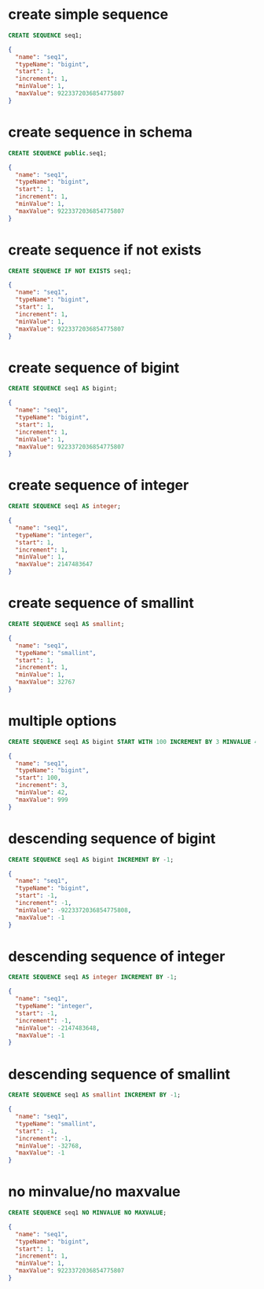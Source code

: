 # create simple sequence

```sql
CREATE SEQUENCE seq1;
```

```json
{
  "name": "seq1",
  "typeName": "bigint",
  "start": 1,
  "increment": 1,
  "minValue": 1,
  "maxValue": 9223372036854775807
}
```

# create sequence in schema

```sql
CREATE SEQUENCE public.seq1;
```

```json
{
  "name": "seq1",
  "typeName": "bigint",
  "start": 1,
  "increment": 1,
  "minValue": 1,
  "maxValue": 9223372036854775807
}
```

# create sequence if not exists

```sql
CREATE SEQUENCE IF NOT EXISTS seq1;
```

```json
{
  "name": "seq1",
  "typeName": "bigint",
  "start": 1,
  "increment": 1,
  "minValue": 1,
  "maxValue": 9223372036854775807
}
```

# create sequence of bigint

```sql
CREATE SEQUENCE seq1 AS bigint;
```

```json
{
  "name": "seq1",
  "typeName": "bigint",
  "start": 1,
  "increment": 1,
  "minValue": 1,
  "maxValue": 9223372036854775807
}
```

# create sequence of integer

```sql
CREATE SEQUENCE seq1 AS integer;
```

```json
{
  "name": "seq1",
  "typeName": "integer",
  "start": 1,
  "increment": 1,
  "minValue": 1,
  "maxValue": 2147483647
}
```

# create sequence of smallint

```sql
CREATE SEQUENCE seq1 AS smallint;
```

```json
{
  "name": "seq1",
  "typeName": "smallint",
  "start": 1,
  "increment": 1,
  "minValue": 1,
  "maxValue": 32767
}
```

# multiple options

```sql
CREATE SEQUENCE seq1 AS bigint START WITH 100 INCREMENT BY 3 MINVALUE 42 MAXVALUE 999;
```

```json
{
  "name": "seq1",
  "typeName": "bigint",
  "start": 100,
  "increment": 3,
  "minValue": 42,
  "maxValue": 999
}
```

# descending sequence of bigint

```sql
CREATE SEQUENCE seq1 AS bigint INCREMENT BY -1;
```

```json
{
  "name": "seq1",
  "typeName": "bigint",
  "start": -1,
  "increment": -1,
  "minValue": -9223372036854775808,
  "maxValue": -1
}
```

# descending sequence of integer

```sql
CREATE SEQUENCE seq1 AS integer INCREMENT BY -1;
```

```json
{
  "name": "seq1",
  "typeName": "integer",
  "start": -1,
  "increment": -1,
  "minValue": -2147483648,
  "maxValue": -1
}
```

# descending sequence of smallint

```sql
CREATE SEQUENCE seq1 AS smallint INCREMENT BY -1;
```

```json
{
  "name": "seq1",
  "typeName": "smallint",
  "start": -1,
  "increment": -1,
  "minValue": -32768,
  "maxValue": -1
}
```

# no minvalue/no maxvalue

```sql
CREATE SEQUENCE seq1 NO MINVALUE NO MAXVALUE;
```

```json
{
  "name": "seq1",
  "typeName": "bigint",
  "start": 1,
  "increment": 1,
  "minValue": 1,
  "maxValue": 9223372036854775807
}
```

